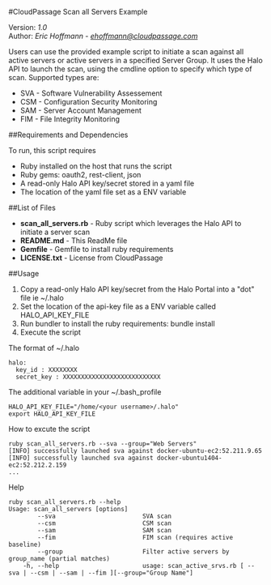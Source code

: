 #CloudPassage Scan all Servers Example

Version: *1.0*
<br />
Author: *Eric Hoffmann* - *ehoffmann@cloudpassage.com*

Users can use the provided example script to initiate a scan against all active servers or active servers in a specified Server Group. It uses the Halo API to launch the scan, using the cmdline option to specify which type of scan. Supported types are:
* SVA - Software Vulnerability Assessement
* CSM - Configuration Security Monitoring
* SAM - Server Account Management
* FIM - File Integrity Monitoring

##Requirements and Dependencies

To run, this script requires

* Ruby installed on the host that runs the script
* Ruby gems: oauth2, rest-client, json
* A read-only Halo API key/secret stored in a yaml file
* The location of the yaml file set as a ENV variable

##List of Files

* **scan_all_servers.rb**  - Ruby script which leverages the Halo API to initiate a server scan 
* **README.md**  -  This ReadMe file
* **Gemfile** - Gemfile to install ruby requirements
* **LICENSE.txt**  -  License from CloudPassage

##Usage

1. Copy a read-only Halo API key/secret from the Halo Portal into a "dot" file ie ~/.halo
2. Set the location of the api-key file as a ENV variable called HALO_API_KEY_FILE
3. Run bundler to install the ruby requirements: bundle install
4. Execute the script

The format of ~/.halo
```
halo:
  key_id : XXXXXXXX
  secret_key : XXXXXXXXXXXXXXXXXXXXXXXXXXX
```

The additional variable in your ~/.bash_profile
```
HALO_API_KEY_FILE="/home/<your username>/.halo"
export HALO_API_KEY_FILE
```

How to excute the script
```
ruby scan_all_servers.rb --sva --group="Web Servers"
[INFO] successfully launched sva against docker-ubuntu-ec2:52.211.9.65
[INFO] successfully launched sva against docker-ubuntu1404-ec2:52.212.2.159
...
```

Help
```
ruby scan_all_servers.rb --help
Usage: scan_all_servers [options]
        --sva                        SVA scan
        --csm                        CSM scan
        --sam                        SAM scan
        --fim                        FIM scan (requires active baseline)
        --group                      Filter active servers by group_name (partial matches)
    -h, --help                       usage: scan_active_srvs.rb [ --sva | --csm | --sam | --fim ][--group="Group Name"]
```

<!---
#CPTAGS:community-unsupported audit automation
#TBICON:images/ruby_icon.png
-->
